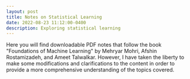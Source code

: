 ```yaml
---
layout: post
title: Notes on Statistical Learning
date: 2022-08-23 11:12:00-0400
description: Exploring statistical learning
--- 
```

 Here you will find downloadable PDF notes that follow the book "Foundations of Machine Learning" by Mehryar Mohri, Afshin Rostamizadeh, and Ameet Talwalkar. However, I have taken the liberty to make some modifications and clarifications to the content in order to provide a more comprehensive understanding of the topics covered.
